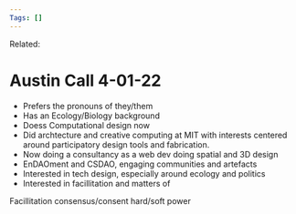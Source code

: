 ```yaml
---
Tags: []
---
```

Related: 
# Austin Call 4-01-22

- Prefers the pronouns of they/them
- Has an Ecology/Biology background
- Doess Computational design now
- Did archtecture and creative computing at MIT with interests centered around participatory design tools and fabrication.
- Now doing a consultancy as a web dev doing spatial and 3D design
- EnDAOment and CSDAO, engaging communities and artefacts 
- Interested in tech design, especially around ecology and politics
- Interested in facillitation and matters of 

Facillitation 
consensus/consent
hard/soft power

